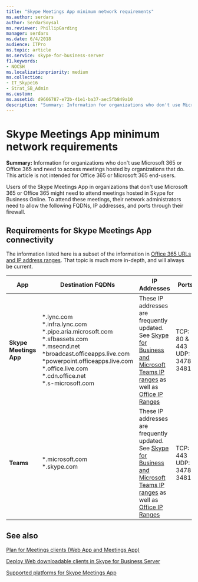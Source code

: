 ```yaml
---
title: "Skype Meetings App minimum network requirements"
ms.author: serdars
author: SerdarSoysal
ms.reviewer: PhillipGarding
manager: serdars
ms.date: 6/4/2018
audience: ITPro
ms.topic: article
ms.service: skype-for-business-server
f1.keywords:
- NOCSH
ms.localizationpriority: medium
ms.collection:
- IT_Skype16
- Strat_SB_Admin
ms.custom:
ms.assetid: d9666787-e72b-41e1-ba37-aec5fb849a10
description: "Summary: Information for organizations who don't use Microsoft 365 or Office 365 and need to access meetings hosted by organizations that do."
---
```


# Skype Meetings App minimum network requirements

**Summary:** Information for organizations who don't use Microsoft 365 or Office 365 and need to access meetings hosted by organizations that do. This article is not intended for Office 365 or Microsoft 365 end-users.

Users of the Skype Meetings App in organizations that don't use Microsoft 365 or Office 365 might need to attend meetings hosted in Skype for Business Online. To attend these meetings, their network administrators need to allow the following FQDNs, IP addresses, and ports through their firewall.

## Requirements for Skype Meetings App connectivity

The information listed here is a subset of the information in [Office 365 URLs and IP address ranges](/microsoft-365/enterprise/urls-and-ip-address-ranges). That topic is much more in-depth, and will always be current.

|App|Destination FQDNs|IP Addresses|Ports|
|---|---------|---------|---------|
|**Skype Meetings App**|\*.lync.com <br/>\*.infra.lync.com<br/>\*.pipe.aria.microsoft.com<br/>\*.sfbassets.com<br/>\*.msecnd.net<br/>\*broadcast<span></span>.officeapps.live.com <br/>\*powerpoint<span></span>.officeapps.live.com <br/>\*.office.live.com<br/>\*.cdn.office.net<br/>*.s-microsoft.com<br/>|These IP addresses are frequently updated. See [Skype for Business and Microsoft Teams IP ranges](/microsoft-365/enterprise/urls-and-ip-address-ranges#skype-for-business-online-and-microsoft-teams) as well as [Office IP Ranges](/microsoft-365/enterprise/urls-and-ip-address-ranges)|TCP: 80 & 443<br/>UDP: 3478-3481|
|**Teams**|\*<span></span>.microsoft.com <br/>\*<span></span>.skype.com|These IP addresses are frequently updated. See [Skype for Business and Microsoft Teams IP ranges](/microsoft-365/enterprise/urls-and-ip-address-ranges#skype-for-business-online-and-microsoft-teams) as well as [Office IP Ranges](/microsoft-365/enterprise/urls-and-ip-address-ranges)|TCP: 443 <br/> UDP: 3478-3481|

## See also
<a name="BKMK_Conferencing"> </a>

[Plan for Meetings clients (Web App and Meetings App)](meetings-clients.md)

[Deploy Web downloadable clients in Skype for Business Server](../../deploy/deploy-clients/deploy-web-downloadable-clients.md)

[Supported platforms for Skype Meetings App](https://support.office.com/client/results?Shownav=true&amp;lcid=1033&amp;ns=SKFBWA&amp;version=15&amp;omkt=en-US&amp;ver=15&amp;HelpID=SfBWebApp4001)
